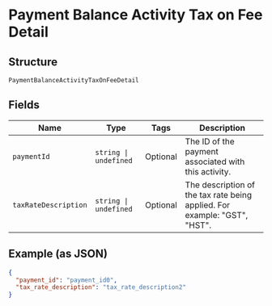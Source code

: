 
# Payment Balance Activity Tax on Fee Detail

## Structure

`PaymentBalanceActivityTaxOnFeeDetail`

## Fields

| Name | Type | Tags | Description |
|  --- | --- | --- | --- |
| `paymentId` | `string \| undefined` | Optional | The ID of the payment associated with this activity. |
| `taxRateDescription` | `string \| undefined` | Optional | The description of the tax rate being applied. For example: "GST", "HST". |

## Example (as JSON)

```json
{
  "payment_id": "payment_id0",
  "tax_rate_description": "tax_rate_description2"
}
```

